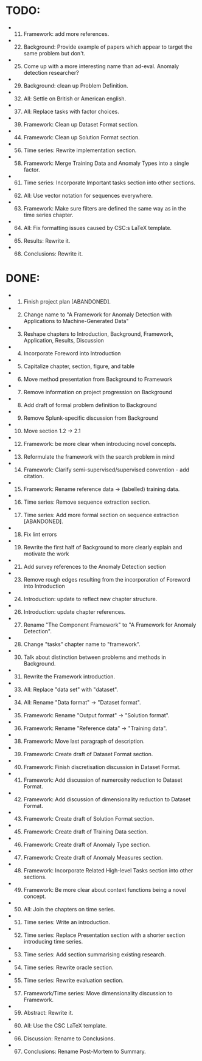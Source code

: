 TODO:
=====
- 11. Framework: add more references.
- 22. Background: Provide example of papers which appear to target the same problem but don't.
- 25. Come up with a more interesting name than ad-eval. Anomaly detection researcher?
- 29. Background: clean up Problem Definition.
- 32. All: Settle on British or American english.
- 37. All: Replace tasks with factor choices.
- 39. Framework: Clean up Dataset Format section.
- 44. Framework: Clean up Solution Format section.
- 56. Time series: Rewrite implementation section.
- 58. Framework: Merge Training Data and Anomaly Types into a single factor.
- 61. Time series: Incorporate Important tasks section into other sections.
- 62. All: Use vector notation for sequences everywhere.
- 63. Framework: Make sure filters are defined the same way as in the time series chapter.
- 64. All: Fix formatting issues caused by CSC:s LaTeX template.
- 65. Results: Rewrite it.
- 68. Conclusions: Rewrite it.

DONE:
=====
- 1. Finish project plan [ABANDONED].
- 2. Change name to "A Framework for Anomaly Detection with Applications to Machine-Generated Data"
- 3. Reshape chapters to Introduction, Background, Framework, Application, Results, Discussion
- 4. Incorporate Foreword into Introduction
- 5. Capitalize chapter, section, figure, and table
- 6. Move method presentation from Background to Framework
- 7. Remove information on project progression on Background
- 8. Add draft of formal problem definition to Background
- 9. Remove Splunk-specific discussion from Background
- 10. Move section 1.2 -> 2.1
- 12. Framework: be more clear when introducing novel concepts.
- 13. Reformulate the framework with the search problem in mind
- 14. Framework: Clarify semi-supervised/supervised convention - add citation.
- 15. Framework: Rename reference data -> (labelled) training data.
- 16. Time series: Remove sequence extraction section.
- 17. Time series: Add more formal section on sequence extraction [ABANDONED].
- 18. Fix lint errors
- 19. Rewrite the first half of Background to more clearly explain and motivate the work
- 21. Add survey references to the Anomaly Detection section
- 23. Remove rough edges resulting from the incorporation of Foreword into Introduction
- 24. Introduction: update to reflect new chapter structure.
- 26. Introduction: update chapter references.
- 27. Rename "The Component Framework" to "A Framework for Anomaly Detection".
- 28. Change "tasks" chapter name to "framework".
- 30. Talk about distinction between problems and methods in Background.
- 31. Rewrite the Framework introduction.
- 33. All: Replace "data set" with "dataset".
- 34. All: Rename "Data format" -> "Dataset format".
- 35. Framework: Rename "Output format" -> "Solution format".
- 36. Framework: Rename "Reference data" -> "Training data".
- 38. Framework: Move last paragraph of description.
- 39. Framework: Create draft of Dataset Format section.
- 40. Framework: Finish discretisation discussion in Dataset Format.
- 41. Framework: Add discussion of numerosity reduction to Dataset Format.
- 42. Framework: Add discussion of dimensionality reduction to Dataset Format.
- 43. Framework: Create draft of Solution Format section.
- 45. Framework: Create draft of Training Data section.
- 46. Framework: Create draft of Anomaly Type section.
- 47. Framework: Create draft of Anomaly Measures section.
- 48. Framework: Incorporate Related High-level Tasks section into other sections.
- 49. Framework: Be more clear about context functions being a novel concept.
- 50. All: Join the chapters on time series.
- 51. Time series: Write an introduction.
- 52. Time series: Replace Presentation section with a shorter section introducing time series.
- 53. Time series: Add section summarising existing research.
- 54. Time series: Rewrite oracle section.
- 55. Time series: Rewrite evaluation section.
- 57. Framework/Time series: Move dimensionality discussion to Framework.
- 59. Abstract: Rewrite it.
- 60. All: Use the CSC LaTeX template.
- 66. Discussion: Rename to Conclusions.
- 67. Conclusions: Rename Post-Mortem to Summary.
